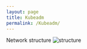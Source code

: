 ```yaml
---
layout: page
title: Kubeadm
permalink: /Kubeadm/
---
```


Network structure
![structure](/assets/structure.svg)